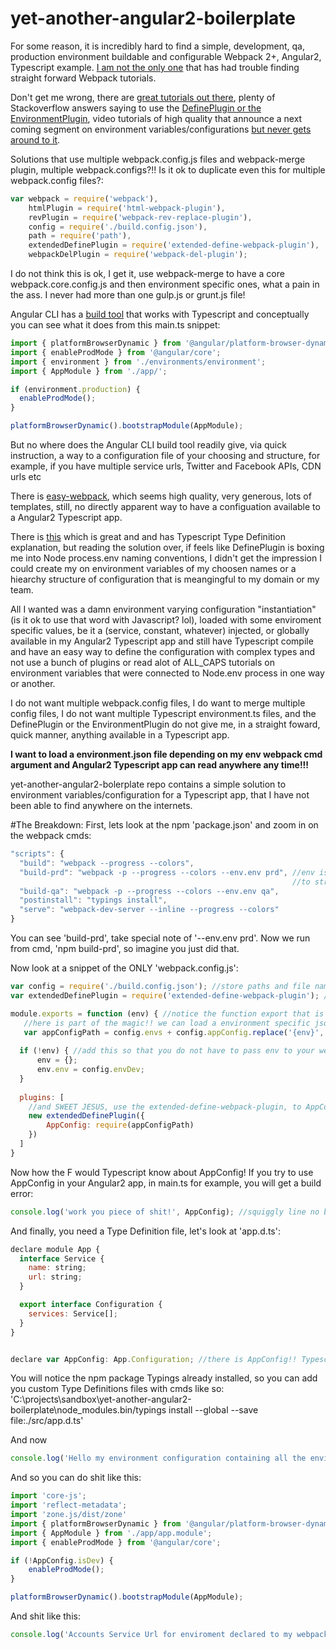 # yet-another-angular2-boilerplate

For some reason, it is incredibly hard to find a simple, development, qa, production environment 
buildable and configurable Webpack 2+, Angular2, Typescript example. [I am not the only one](https://medium.com/@dtothefp/why-can-t-anyone-write-a-simple-webpack-tutorial-d0b075db35ed#.po4yoflbn) that has had trouble finding straight forward
Webpack tutorials.

Don't get me wrong, there are [great tutorials out there](https://medium.com/@dabit3/beginner-s-guide-to-webpack-b1f1a3638460#.9rs8sw5j9), 
plenty of Stackoverflow answers saying to use the [DefinePlugin or the EnvironmentPlugin](http://stackoverflow.com/questions/30030031/passing-environment-dependent-variables-in-webpack), video tutorials of high quality 
that announce a next coming segment on environment variables/configurations [but never gets around to it](https://youtu.be/lPhZW8ZyUA4?t=484).

Solutions that use multiple webpack.config.js files and webpack-merge plugin, multiple webpack.configs?!! Is it ok to duplicate even this for multiple webpack.config files?:

```javascript
var webpack = require('webpack'),
    htmlPlugin = require('html-webpack-plugin'),
    revPlugin = require('webpack-rev-replace-plugin'),
    config = require('./build.config.json'),
    path = require('path'),
    extendedDefinePlugin = require('extended-define-webpack-plugin'),
    webpackDelPlugin = require('webpack-del-plugin');
```    
I do not think this is ok, I get it, use webpack-merge to have a core webpack.core.config.js and then environment specific ones, what a pain in the ass. I never had more than one gulp.js or grunt.js file!

Angular CLI has a [build tool](https://github.com/angular/angular-cli/wiki/build) that works with Typescript and conceptually you can see what it does from this main.ts snippet:
```javascript
import { platformBrowserDynamic } from '@angular/platform-browser-dynamic';
import { enableProdMode } from '@angular/core';
import { environment } from './environments/environment';
import { AppModule } from './app/';

if (environment.production) {
  enableProdMode();
}

platformBrowserDynamic().bootstrapModule(AppModule);
```
But no where does the Angular CLI build tool readily give, via quick instruction, a way to a configuration file of your choosing and structure, for example, if you have multiple service urls, Twitter and Facebook APIs, CDN urls etc

There is [easy-webpack](https://github.com/easy-webpack/core), which seems high quality, very generous, lots of templates, still, no directly apparent way to have a configuation available to a Angular2 Typescript app.

There is [this](https://github.com/AngularClass/angular2-webpack-starter/wiki/How-to-pass-environment-variables%3F) which is great and and has Typescript Type Definition explanation, but reading the solution over, if feels like DefinePlugin is boxing me into Node process.env naming conventions, I didn't get the impression I could create my on environment variables of my choosen names or a hiearchy structure of configuration that is meangingful to my domain or my team.

All I wanted was a damn environment varying configuration "instantiation" (is it ok to use that word with Javascript? lol), loaded with some enviroment specific values, be it a (service, constant, whatever) injected, or globally available in my Angular2 Typescript app and still have Typescript compile and have an easy way to define the configuration with complex types and not use a bunch of plugins or read alot of ALL_CAPS tutorials on environment variables that were connected to Node.env process in one way or another.

I do not want multiple webpack.config files, I do want to merge multiple config files, I do not want multiple Typescript environment.ts files, and the DefinePlugin or the EnvironmentPlugin do not give me, in a straight foward, quick manner, anything available in a Typescript app.

**I want to load a environment.json file depending on my env webpack cmd argument and Angular2 Typescript app can read anywhere any time!!!**

yet-another-angular2-bolerplate repo contains a simple solution to environment variables/configuration for a Typescript app, that I have not been able to find anywhere on the internets.

#The Breakdown:
First, lets look at the npm 'package.json' and zoom in on the webpack cmds:

```javascript
"scripts": {
  "build": "webpack --progress --colors",
  "build-prd": "webpack -p --progress --colors --env.env prd", //env is a Webpack 2+ thing, I am setting env.env property 
                                                               //to string prd --env.foo bar would set foo = string bar
  "build-qa": "webpack -p --progress --colors --env.env qa",
  "postinstall": "typings install",
  "serve": "webpack-dev-server --inline --progress --colors"
}
```
  
You can see 'build-prd', take special note of '--env.env prd'. Now we run from cmd, 'npm build-prd', so imagine you just did that. 

Now look at a snippet of the ONLY 'webpack.config.js':
  
```javascript
var config = require('./build.config.json'); //store paths and file names here instead of hardcoded in webpack.config.js
var extendedDefinePlugin = require('extended-define-webpack-plugin'); //why are people uppercasing their Webpack plugins these days I no idea, damn millenials

module.exports = function (env) { //notice the function export that is how we can read the cmd line argument env
   //here is part of the magic!! we can load a environment specific json file!!!
   var appConfigPath = config.envs + config.appConfig.replace('{env}', env.env);
   
  if (!env) { //add this so that you do not have to pass env to your webpack cmds
      env = {};
      env.env = config.envDev;
  }
  
  plugins: [
    //and SWEET JESUS, use the extended-define-webpack-plugin, to AppConfig global var to the json file at appConfigPath
    new extendedDefinePlugin({
        AppConfig: require(appConfigPath)
    })
  ]
}
```

Now how the F would Typescript know about AppConfig! If you try to use AppConfig in your Angular2 app, in main.ts for example, you will get a build error:

```javascript
console.log('work you piece of shit!', AppConfig); //squiggly line no build for you!!
```

And finally, you need a Type Definition file, let's look at 'app.d.ts':

```javascript
declare module App {
  interface Service {
    name: string;
    url: string;
  }

  export interface Configuration {
    services: Service[];
  }
}


declare var AppConfig: App.Configuration; //there is AppConfig!! Typescript is happy
```
You will notice the npm package Typings already installed, so you can add you custom Type Definitions files with cmds like so:
'C:\projects\sandbox\yet-another-angular2-boilerplate\node_modules\.bin/typings install --global --save file:./src/app.d.ts'

And now
```javascript
console.log('Hello my environment configuration containing all the environment stuff I want', AppConfig); //no squiggly line, I build for you!
```

And so you can do shit like this:

```javascript
import 'core-js';
import 'reflect-metadata';
import 'zone.js/dist/zone'
import { platformBrowserDynamic } from '@angular/platform-browser-dynamic';
import { AppModule } from './app/app.module';
import { enableProdMode } from '@angular/core';

if (!AppConfig.isDev) {
    enableProdMode();
}

platformBrowserDynamic().bootstrapModule(AppModule);
```

And shit like this:
```javascript
console.log('Accounts Service Url for enviroment declared to my webpack or webpack-dev-server cmd line call!!!', AppConfig.Services.filter(function(item){return item.name === 'account'})[0].url);
```
